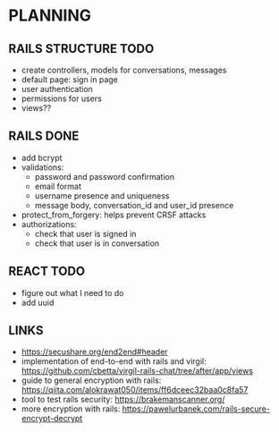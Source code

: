 # PLANNING

## RAILS STRUCTURE TODO
  * create controllers, models for conversations, messages
  * default page: sign in page
  * user authentication
  * permissions for users
  * views??

## RAILS DONE
  * add bcrypt
  * validations:
    * password and password confirmation
    * email format
    * username presence and uniqueness
    * message body, conversation_id and user_id presence
  * protect_from_forgery: helps prevent CRSF attacks
  * authorizations:
    * check that user is signed in
    * check that user is in conversation


## REACT TODO
  * figure out what I need to do
  * add uuid

## LINKS
  * https://secushare.org/end2end#header
  * implementation of end-to-end with rails and virgil: https://github.com/cbetta/virgil-rails-chat/tree/after/app/views
  * guide to general encryption with rails: https://qiita.com/alokrawat050/items/ff6dceec32baa0c8fa57
  * tool to test rails security: https://brakemanscanner.org/
  * more encryption with rails: https://pawelurbanek.com/rails-secure-encrypt-decrypt
